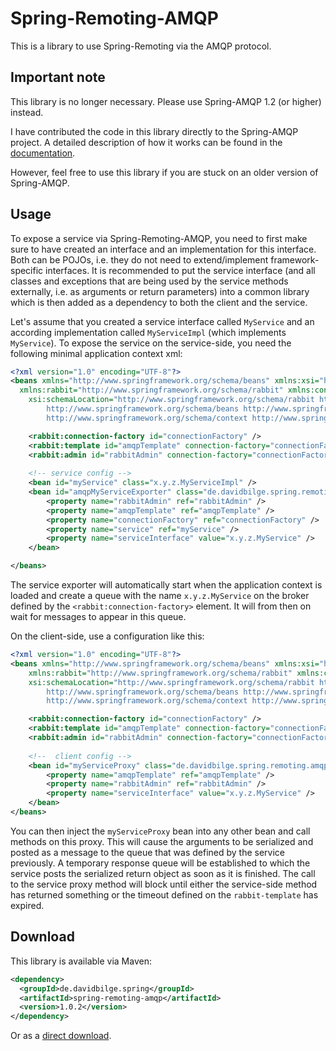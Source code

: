 Spring-Remoting-AMQP
====================

This is a library to use Spring-Remoting via the AMQP protocol.

Important note
--------------

This library is no longer necessary. Please use Spring-AMQP 1.2 (or higher) instead.

I have contributed the code in this library directly to the Spring-AMQP project. A detailed description of how it works can be found in the [documentation](http://static.springsource.org/spring-amqp/reference/html/amqp.html#remoting).

However, feel free to use this library if you are stuck on an older version of Spring-AMQP.


Usage
-----
To expose a service via Spring-Remoting-AMQP, you need to first make sure to have created an interface and an implementation for this interface. Both can be POJOs, i.e. they do not need to extend/implement framework-specific interfaces. It is recommended to put the service interface (and all classes and exceptions that are being used by the service methods externally, i.e. as arguments or return parameters) into a common library which is then added as a dependency to both the client and the service.

Let's assume that you created a service interface called `MyService` and an according implementation called `MyServiceImpl` (which implements `MyService`). To expose the service on the service-side, you need the following minimal application context xml:

```xml
<?xml version="1.0" encoding="UTF-8"?>
<beans xmlns="http://www.springframework.org/schema/beans" xmlns:xsi="http://www.w3.org/2001/XMLSchema-instance"
  xmlns:rabbit="http://www.springframework.org/schema/rabbit" xmlns:context="http://www.springframework.org/schema/context"
	xsi:schemaLocation="http://www.springframework.org/schema/rabbit http://www.springframework.org/schema/rabbit/spring-rabbit.xsd
		http://www.springframework.org/schema/beans http://www.springframework.org/schema/beans/spring-beans.xsd
		http://www.springframework.org/schema/context http://www.springframework.org/schema/context/spring-context-3.2.xsd">

	<rabbit:connection-factory id="connectionFactory" />
	<rabbit:template id="amqpTemplate" connection-factory="connectionFactory" reply-timeout="50000" />
	<rabbit:admin id="rabbitAdmin" connection-factory="connectionFactory" />
	
	<!-- service config -->
	<bean id="myService" class="x.y.z.MyServiceImpl" />
	<bean id="amqpMyServiceExporter" class="de.davidbilge.spring.remoting.amqp.service.AmqpServiceExporter">
		<property name="rabbitAdmin" ref="rabbitAdmin" />
		<property name="amqpTemplate" ref="amqpTemplate" />
		<property name="connectionFactory" ref="connectionFactory" />
		<property name="service" ref="myService" />
		<property name="serviceInterface" value="x.y.z.MyService" />
	</bean>

</beans>
```

The service exporter will automatically start when the application context is loaded and create a queue with the name `x.y.z.MyService` on the broker defined by the `<rabbit:connection-factory>` element. It will from then on wait for messages to appear in this queue.

On the client-side, use a configuration like this:
```xml
<?xml version="1.0" encoding="UTF-8"?>
<beans xmlns="http://www.springframework.org/schema/beans" xmlns:xsi="http://www.w3.org/2001/XMLSchema-instance"
	xmlns:rabbit="http://www.springframework.org/schema/rabbit" xmlns:context="http://www.springframework.org/schema/context"
	xsi:schemaLocation="http://www.springframework.org/schema/rabbit http://www.springframework.org/schema/rabbit/spring-rabbit.xsd
		http://www.springframework.org/schema/beans http://www.springframework.org/schema/beans/spring-beans.xsd
		http://www.springframework.org/schema/context http://www.springframework.org/schema/context/spring-context-3.2.xsd">

	<rabbit:connection-factory id="connectionFactory" />
	<rabbit:template id="amqpTemplate" connection-factory="connectionFactory" reply-timeout="50000" />
	<rabbit:admin id="rabbitAdmin" connection-factory="connectionFactory" />
	
	<!--  client config -->
	<bean id="myServiceProxy" class="de.davidbilge.spring.remoting.amqp.client.AmqpProxyFactoryBean">
		<property name="amqpTemplate" ref="amqpTemplate" />
		<property name="rabbitAdmin" ref="rabbitAdmin" />
		<property name="serviceInterface" value="x.y.z.MyService" />
	</bean>
</beans>
```

You can then inject the `myServiceProxy` bean into any other bean and call methods on this proxy. This will cause the arguments to be serialized and posted as a message to the queue that was defined by the service previously. A temporary response queue will be established to which the service posts the serialized return object as soon as it is finished. The call to the service proxy method will block until either the service-side method has returned something or the timeout defined on the `rabbit-template` has expired.

Download
--------
This library is available via Maven:

```xml
<dependency>
  <groupId>de.davidbilge.spring</groupId>
  <artifactId>spring-remoting-amqp</artifactId>
  <version>1.0.2</version>
</dependency>
```

Or as a [direct download](https://oss.sonatype.org/service/local/repositories/releases/content/de/davidbilge/spring/spring-remoting-amqp/1.0.2/spring-remoting-amqp-1.0.2.jar).
